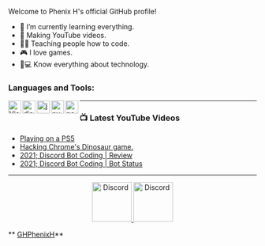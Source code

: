 Welcome to Phenix H's official GitHub profile!

- 🌱 I’m currently learning everything.
- 💎 Making YouTube videos.
- 👩‍💻 Teaching people how to code.
- 🎮 I love games.
- 📱💻 Know everything about technology.

### Languages and Tools:

<img align="left" alt="Visual Studio Code" width="26px" src="https://i.imgur.com/LwSdAlE.png" />
<img align="left" alt="discord.js" width="26px" src="https://i.imgur.com/SI1DZf3.png" />
<img align="left" alt="js" width="26px" src="https://i.imgur.com/3u1wzwE.png" />
<img align="left" alt="py" width="26px" src="https://i.imgur.com/4pIzF9V.png" />
<img align="left" alt="node.js" width="26px" src="https://i.imgur.com/tYLFZBh.png" /> 
<!-- img align="left" alt="jsdom" width="26px" src="https://imgur.com/znELr8P.png" /> 
<!-- <img align="left" alt="mongodb" width="26px" src="https://devicons.github.io/devicon/devicon.git/icons/mongodb/mongodb-original-wordmark.svg" />  -->
<!-- img align="left" alt="firebase" width="26px" src="" /> 
<!-- img align="left" alt="photoshop" width="26px" src="" /> <br />

<!-- ### Jobs
Currently coding discord bots for payments. Send me a message on discord to discuss.<br>
(Reputation) -> [epicnpc.com](https://www.epicnpc.com/members/reconlx.1167846/)<br /> -->

---

### 📺 Latest YouTube Videos

<!-- YOUTUBE:START -->
- [Playing on a PS5](https://www.youtube.com/watch?v=QX9MVsZ4BLo)
- [Hacking Chrome's Dinosaur game.](https://www.youtube.com/watch?v=QX9MVsZ4BLo)
- [2021; Discord Bot Coding | Review](https://www.youtube.com/watch?v=1V0RJJbqWgw)
- [2021; Discord Bot Coding | Bot Status](https://www.youtube.com/watch?v=RLUyLUxwsd0)
<!-- YOUTUBE:END -->

---

<!-- <details>
<summary><a align ="right">🔎 Statistics </a></summary>

<a>
  <img align="center" src="https://riday-ghstats.vercel.app/api/top-langs/?username=reconlx&theme=tokyonight&layout=compact" />
</a>
<a href="https://github.com/anuraghazra/convoychat">
  <img align="center" src="https://github-readme-stats.vercel.app/api?username=reconlx&show_icons=true&theme=onedark" />
</a>
</details> -->

<p align="center">
<a href="https://discord.io/PhenixH">
    <img src="https://user-images.githubusercontent.com/59381835/92191514-d649ad80-ee18-11ea-9bc4-e95c7a122a99.png" alt="Discord" width="80"/>
  </a>
<a href="https://www.youtube.com/channel/UCHVAca-OHLlmf9GqFM3vBwQ">
    <img src="https://user-images.githubusercontent.com/59381835/92191346-676c5480-ee18-11ea-8240-e416eb1a5b5d.png" alt="Discord" width="80"/>
  </a>
</p>


** [GHPhenixH](https://github.com/GHPhenixH)**
